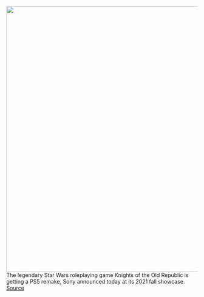 <img src='https://cdn.vox-cdn.com/thumbor/IKg3-7oyoXzPYNM_fw8_bxgXgpY=/0x0:2426x1366/1200x0/filters:focal(0x0:2426x1366):no_upscale()/cdn.vox-cdn.com/uploads/chorus_asset/file/22837963/Screen_Shot_2021_09_09_at_4.06.09_PM.png' width='700px' /><br/>
The legendary Star Wars roleplaying game Knights of the Old Republic is getting a PS5 remake, Sony announced today at its 2021 fall showcase.
<a href='https://www.theverge.com/2021/9/9/22665460/star-wars-knights-of-the-old-republic-remake-ps5-darth-revan'> Source <a/>